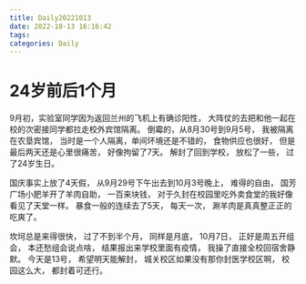 ```yaml
---
title: Daily20221013
date: 2022-10-13 16:16:42
tags:
categories: Daily
---
```

# 24岁前后1个月
9月初，实验室同学因为返回兰州的飞机上有确诊阳性，
大阵仗的去把和他一起在校的次密接同学都拉走校外宾馆隔离。
倒霉的，从8月30号到9月5号，
我被隔离在农垦宾馆，
当时是一个人隔离，单间环境还是不错的，
食物供应也很好，
但是最后两天还是心里很痛苦，
好像拘留了7天。
解封了回到学校，
放松了一些，
过了24岁生日。

国庆事实上放了4天假，
从9月29号下午出去到10月3号晚上，
难得的自由，
国芳广场小肥羊开了羊肉自助，
一百来块钱，
对于久封在校园里吃外卖食堂的我好像看见了天堂一样。
暴食一般的连续去了5天，
每天一次，
涮羊肉是真真整正正的吃爽了。

坎坷总是来得很快，
过了不到半个月，
同样是月底，
10月7日，
正好是周五开组会，
本还愁组会说点啥，
结果报出来学校里面有疫情，
我操了直接全校回宿舍静默。
今天是13号，
希望明天能解封，
城关校区如果没有那你封医学校区啊，
校园这么大，
都封着可还行。